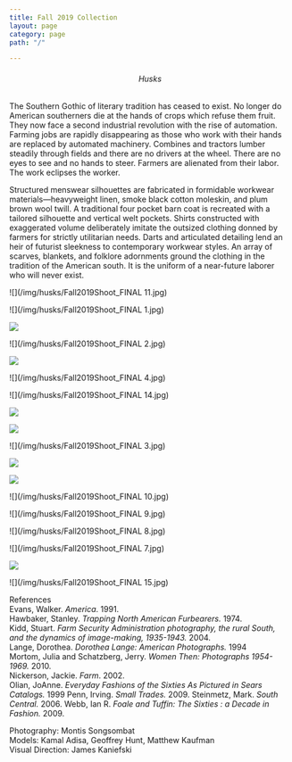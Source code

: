 ```yaml
---
title: Fall 2019 Collection
layout: page
category: page
path: "/"

---
```

<center>

###### Husks 

</center>

The Southern Gothic of literary tradition has ceased to exist. No longer do American southerners die at the hands of crops which refuse them fruit. They now face a second industrial revolution with the rise of automation. Farming jobs are rapidly disappearing as those who work with their hands are replaced by automated machinery. Combines and tractors lumber steadily through fields and there are no drivers at the wheel. There are no eyes to see and no hands to steer. Farmers are alienated from their labor. The work eclipses the worker.

Structured menswear silhouettes are fabricated in formidable workwear materials—heavyweight linen, smoke black cotton moleskin, and plum brown wool twill. A traditional four pocket barn coat is recreated with a tailored silhouette and vertical welt pockets. Shirts constructed with exaggerated volume deliberately imitate the outsized clothing donned by farmers for strictly utilitarian needs. Darts and articulated detailing lend an heir of futurist sleekness to contemporary workwear styles. An array of scarves, blankets, and folklore adornments ground the clothing in the tradition of the American south. It is the uniform of a near-future laborer who will never exist.

![](/img/husks/Fall2019Shoot_FINAL 11.jpg)

![](/img/husks/Fall2019Shoot_FINAL 1.jpg)

![](/img/process.jpg)

![](/img/husks/Fall2019Shoot_FINAL 2.jpg)

![](/img/fall2019shoot_final-42.jpg)

![](/img/husks/Fall2019Shoot_FINAL 4.jpg)

![](/img/husks/Fall2019Shoot_FINAL 14.jpg)

![](/img/process4.jpg)

![](/img/fall2019shoot_final-6.jpg)

![](/img/husks/Fall2019Shoot_FINAL 3.jpg)

![](/img/process2.jpg)

![](/img/process3.jpg)

![](/img/husks/Fall2019Shoot_FINAL 10.jpg)

![](/img/husks/Fall2019Shoot_FINAL 9.jpg)

![](/img/husks/Fall2019Shoot_FINAL 8.jpg)

![](/img/husks/Fall2019Shoot_FINAL 7.jpg)

![](/img/process6.jpg)

![](/img/husks/Fall2019Shoot_FINAL 15.jpg)

References  
Evans, Walker. _America_. 1991.  
Hawbaker, Stanley. _Trapping North American Furbearers._ 1974.  
Kidd, Stuart. _Farm Security Administration photography, the rural South, and the dynamics of image-making, 1935-1943._ 2004.  
Lange, Dorothea. _Dorothea Lange: American Photographs._ 1994  
Mortom, Julia and Schatzberg, Jerry. _Women Then: Photographs 1954-1969._ 2010.  
Nickerson, Jackie. _Farm_. 2002.  
Olian, JoAnne. _Everyday Fashions of the Sixties As Pictured in Sears Catalogs._ 1999
Penn, Irving. _Small Trades._ 2009.
Steinmetz, Mark. _South Central._ 2006.
Webb, Ian R. _Foale and Tuffin: The Sixties : a Decade in Fashion._ 2009.

Photography: Montis Songsombat  
Models: Kamal Adisa, Geoffrey Hunt, Matthew Kaufman  
Visual Direction: James Kaniefski